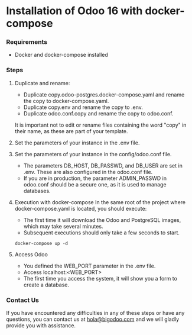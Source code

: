 # Installation of Odoo 16 with docker-compose
### Requirements
* Docker and docker-compose installed

### Steps
1. Duplicate and rename:
    * Duplicate copy.odoo-postgres.docker-compose.yaml and rename the copy to docker-compose.yaml.
    * Duplicate copy.env and rename the copy to .env.
    * Duplicate odoo.conf.copy and rename the copy to odoo.conf.

    It is important not to edit or rename files containing the word "copy" in their name, as these are part of your template.
2. Set the parameters of your instance in the .env file.
3. Set the parameters of your instance in the config/odoo.conf file.
    * The parameters DB_HOST, DB_PASSWD, and DB_USER are set in .env. These are also configured in the odoo.conf file.
    * If you are in production, the parameter ADMIN_PASSWD in odoo.conf should be a secure one, as it is used to manage databases.
4. Execution with docker-compose
In the same root of the project where docker-compose.yaml is located, you should execute:
    * The first time it will download the Odoo and PostgreSQL images, which may take several minutes.
    * Subsequent executions should only take a few seconds to start.

    ~~~~
    docker-compose up -d
    ~~~~
    
    
5. Access Odoo
    * You defined the WEB_PORT parameter in the .env file.
    * Access localhost:<WEB_PORT>
    * The first time you access the system, it will show you a form to create a database.

### Contact Us
If you have encountered any difficulties in any of these steps or have any questions, you can contact us at hola@bigodoo.com and we will gladly provide you with assistance.
